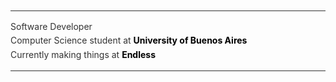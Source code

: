 <hr style="border: 0; height: 1px; background: #333; margin: 10px 0;">
<ul style="font-family: -apple-system, BlinkMacSystemFont, 'Segoe UI', Roboto, Oxygen, Ubuntu, Cantarell, 'Open Sans', 'Helvetica Neue', sans-serif; color: #333; line-height: 1.6; list-style-type: none; padding: 0;">
    <li>Software Developer</li>
    <li>Computer Science student at <a href="https://www.dc.uba.ar/" style="color: #000; text-decoration: none; font-weight: bold;">University of Buenos Aires</a></li>
    <li>Currently making things at <a href="https://endless.io" style="color: #000; text-decoration: none; font-weight: bold;">Endless</a></li>
</ul>
<hr style="border: 0; height: 1px; background: #333; margin: 10px 0;">
